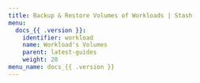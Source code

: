 ```yaml
---
title: Backup & Restore Volumes of Workloads | Stash
menu:
  docs_{{ .version }}:
    identifier: workload
    name: Workload's Volumes
    parent: latest-guides
    weight: 20
menu_name: docs_{{ .version }}
---
```

